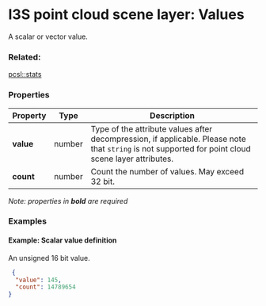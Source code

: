 # I3S point cloud scene layer: Values

A scalar or vector value.

### Related:

[pcsl::stats](stats.pcsl.md)
### Properties

| Property | Type | Description |
| --- | --- | --- |
| **value** | number | Type of the attribute values after decompression, if applicable. Please note that `string` is not supported for point cloud scene layer attributes. |
| **count** | number | Count the number of values. May exceed 32 bit. |

*Note: properties in **bold** are required*

### Examples 

#### Example: Scalar value definition 

An unsigned 16 bit value. 

```json
 {
  "value": 145,
  "count": 14789654
} 
```

